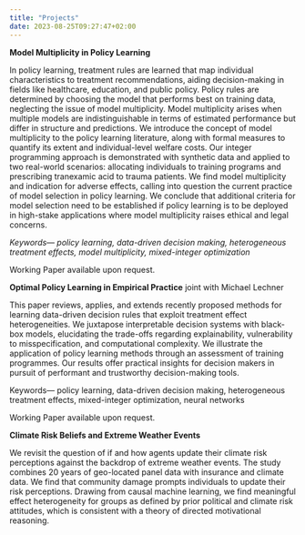 ```yaml
---
title: "Projects"
date: 2023-08-25T09:27:47+02:00
---
```


**Model Multiplicity in Policy Learning** 

In policy learning, treatment rules are learned that map individual characteristics to treatment recommendations, aiding decision-making in fields like healthcare, education, and public policy. Policy rules are determined by choosing the model that performs best on training data, neglecting the issue of model multiplicity. Model multiplicity arises when multiple models are indistinguishable in terms of estimated performance but differ in structure and predictions. We introduce the concept of model multiplicity to the policy learning literature, along with formal measures to quantify its extent and individual-level welfare costs. Our integer programming approach is demonstrated with synthetic data and applied to two real-world scenarios: allocating individuals to training programs and prescribing tranexamic acid to trauma patients. We find model multiplicity and indication for adverse effects, calling into question the current practice of model selection in policy learning. We conclude that additional criteria for model selection need to be established if policy learning is to be deployed in high-stake applications where model multiplicity raises ethical and legal concerns.

*Keywords— policy learning, data-driven decision making, heterogeneous treatment effects, model multiplicity, mixed-integer optimization* 

Working Paper available upon request. 

**Optimal Policy Learning in Empirical Practice**
joint with Michael Lechner

This paper reviews, applies, and extends recently proposed methods for learning data-driven decision rules that exploit treatment effect heterogeneities. We juxtapose interpretable decision systems with black-box models, elucidating the trade-offs regarding explainability, vulnerability to misspecification, and computational complexity. We illustrate the application of policy learning methods through an assessment of training programmes. Our results offer practical insights for decision makers in pursuit of performant and trustworthy decision-making tools.

Keywords— policy learning, data-driven decision making, heterogeneous treatment effects, mixed-integer optimization, neural networks

Working Paper available upon request. 

**Climate Risk Beliefs and Extreme Weather Events**

We revisit the question of if and how agents update their climate risk perceptions against the backdrop of extreme weather events. The study combines 20 years of geo-located panel data with insurance and climate data. We find that community damage prompts individuals to update their risk perceptions. Drawing from causal machine learning, we find meaningful effect heterogeneity for groups as defined by prior political and climate risk attitudes, which is consistent with a theory of directed motivational reasoning.

